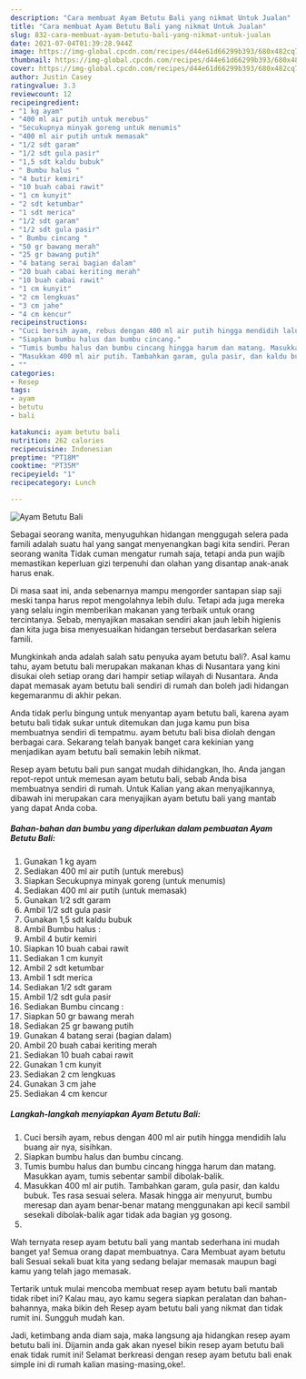 ```yaml
---
description: "Cara membuat Ayam Betutu Bali yang nikmat Untuk Jualan"
title: "Cara membuat Ayam Betutu Bali yang nikmat Untuk Jualan"
slug: 832-cara-membuat-ayam-betutu-bali-yang-nikmat-untuk-jualan
date: 2021-07-04T01:39:28.944Z
image: https://img-global.cpcdn.com/recipes/d44e61d66299b393/680x482cq70/ayam-betutu-bali-foto-resep-utama.jpg
thumbnail: https://img-global.cpcdn.com/recipes/d44e61d66299b393/680x482cq70/ayam-betutu-bali-foto-resep-utama.jpg
cover: https://img-global.cpcdn.com/recipes/d44e61d66299b393/680x482cq70/ayam-betutu-bali-foto-resep-utama.jpg
author: Justin Casey
ratingvalue: 3.3
reviewcount: 12
recipeingredient:
- "1 kg ayam"
- "400 ml air putih untuk merebus"
- "Secukupnya minyak goreng untuk menumis"
- "400 ml air putih untuk memasak"
- "1/2 sdt garam"
- "1/2 sdt gula pasir"
- "1,5 sdt kaldu bubuk"
- " Bumbu halus "
- "4 butir kemiri"
- "10 buah cabai rawit"
- "1 cm kunyit"
- "2 sdt ketumbar"
- "1 sdt merica"
- "1/2 sdt garam"
- "1/2 sdt gula pasir"
- " Bumbu cincang "
- "50 gr bawang merah"
- "25 gr bawang putih"
- "4 batang serai bagian dalam"
- "20 buah cabai keriting merah"
- "10 buah cabai rawit"
- "1 cm kunyit"
- "2 cm lengkuas"
- "3 cm jahe"
- "4 cm kencur"
recipeinstructions:
- "Cuci bersih ayam, rebus dengan 400 ml air putih hingga mendidih lalu buang air nya, sisihkan."
- "Siapkan bumbu halus dan bumbu cincang."
- "Tumis bumbu halus dan bumbu cincang hingga harum dan matang. Masukkan ayam, tumis sebentar sambil dibolak-balik."
- "Masukkan 400 ml air putih. Tambahkan garam, gula pasir, dan kaldu bubuk. Tes rasa sesuai selera. Masak hingga air menyurut, bumbu meresap dan ayam benar-benar matang menggunakan api kecil sambil sesekali dibolak-balik agar tidak ada bagian yg gosong."
- ""
categories:
- Resep
tags:
- ayam
- betutu
- bali

katakunci: ayam betutu bali 
nutrition: 262 calories
recipecuisine: Indonesian
preptime: "PT18M"
cooktime: "PT35M"
recipeyield: "1"
recipecategory: Lunch

---
```



![Ayam Betutu Bali](https://img-global.cpcdn.com/recipes/d44e61d66299b393/680x482cq70/ayam-betutu-bali-foto-resep-utama.jpg)

Sebagai seorang wanita, menyuguhkan hidangan menggugah selera pada famili adalah suatu hal yang sangat menyenangkan bagi kita sendiri. Peran seorang  wanita Tidak cuman mengatur rumah saja, tetapi anda pun wajib memastikan keperluan gizi terpenuhi dan olahan yang disantap anak-anak harus enak.

Di masa  saat ini, anda sebenarnya mampu mengorder santapan siap saji meski tanpa harus repot mengolahnya lebih dulu. Tetapi ada juga mereka yang selalu ingin memberikan makanan yang terbaik untuk orang tercintanya. Sebab, menyajikan masakan sendiri akan jauh lebih higienis dan kita juga bisa menyesuaikan hidangan tersebut berdasarkan selera famili. 



Mungkinkah anda adalah salah satu penyuka ayam betutu bali?. Asal kamu tahu, ayam betutu bali merupakan makanan khas di Nusantara yang kini disukai oleh setiap orang dari hampir setiap wilayah di Nusantara. Anda dapat memasak ayam betutu bali sendiri di rumah dan boleh jadi hidangan kegemaranmu di akhir pekan.

Anda tidak perlu bingung untuk menyantap ayam betutu bali, karena ayam betutu bali tidak sukar untuk ditemukan dan juga kamu pun bisa membuatnya sendiri di tempatmu. ayam betutu bali bisa diolah dengan berbagai cara. Sekarang telah banyak banget cara kekinian yang menjadikan ayam betutu bali semakin lebih nikmat.

Resep ayam betutu bali pun sangat mudah dihidangkan, lho. Anda jangan repot-repot untuk memesan ayam betutu bali, sebab Anda bisa membuatnya sendiri di rumah. Untuk Kalian yang akan menyajikannya, dibawah ini merupakan cara menyajikan ayam betutu bali yang mantab yang dapat Anda coba.

<!--inarticleads1-->

##### Bahan-bahan dan bumbu yang diperlukan dalam pembuatan Ayam Betutu Bali:

1. Gunakan 1 kg ayam
1. Sediakan 400 ml air putih (untuk merebus)
1. Siapkan Secukupnya minyak goreng (untuk menumis)
1. Sediakan 400 ml air putih (untuk memasak)
1. Gunakan 1/2 sdt garam
1. Ambil 1/2 sdt gula pasir
1. Gunakan 1,5 sdt kaldu bubuk
1. Ambil  Bumbu halus :
1. Ambil 4 butir kemiri
1. Siapkan 10 buah cabai rawit
1. Sediakan 1 cm kunyit
1. Ambil 2 sdt ketumbar
1. Ambil 1 sdt merica
1. Sediakan 1/2 sdt garam
1. Ambil 1/2 sdt gula pasir
1. Sediakan  Bumbu cincang :
1. Siapkan 50 gr bawang merah
1. Sediakan 25 gr bawang putih
1. Gunakan 4 batang serai (bagian dalam)
1. Ambil 20 buah cabai keriting merah
1. Sediakan 10 buah cabai rawit
1. Gunakan 1 cm kunyit
1. Sediakan 2 cm lengkuas
1. Gunakan 3 cm jahe
1. Sediakan 4 cm kencur




<!--inarticleads2-->

##### Langkah-langkah menyiapkan Ayam Betutu Bali:

1. Cuci bersih ayam, rebus dengan 400 ml air putih hingga mendidih lalu buang air nya, sisihkan.
1. Siapkan bumbu halus dan bumbu cincang.
1. Tumis bumbu halus dan bumbu cincang hingga harum dan matang. Masukkan ayam, tumis sebentar sambil dibolak-balik.
1. Masukkan 400 ml air putih. Tambahkan garam, gula pasir, dan kaldu bubuk. Tes rasa sesuai selera. Masak hingga air menyurut, bumbu meresap dan ayam benar-benar matang menggunakan api kecil sambil sesekali dibolak-balik agar tidak ada bagian yg gosong.
1. 




Wah ternyata resep ayam betutu bali yang mantab sederhana ini mudah banget ya! Semua orang dapat membuatnya. Cara Membuat ayam betutu bali Sesuai sekali buat kita yang sedang belajar memasak maupun bagi kamu yang telah jago memasak.

Tertarik untuk mulai mencoba membuat resep ayam betutu bali mantab tidak ribet ini? Kalau mau, ayo kamu segera siapkan peralatan dan bahan-bahannya, maka bikin deh Resep ayam betutu bali yang nikmat dan tidak rumit ini. Sungguh mudah kan. 

Jadi, ketimbang anda diam saja, maka langsung aja hidangkan resep ayam betutu bali ini. Dijamin anda gak akan nyesel bikin resep ayam betutu bali enak tidak rumit ini! Selamat berkreasi dengan resep ayam betutu bali enak simple ini di rumah kalian masing-masing,oke!.

